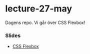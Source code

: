 # lecture-27-may
Dagens repo. Vi går över CSS Flexbox!


### Slides
* [CSS Flexbox](https://docs.google.com/presentation/d/1GGCqaeKRbkBI1ttC4JbrJ3pZbVvVhauoaF80y8cBcNo/edit?usp=sharing)